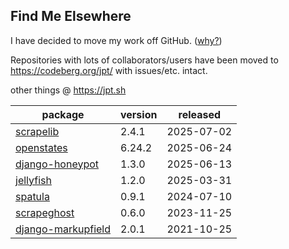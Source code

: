 ## Find Me Elsewhere
I have decided to move my work off GitHub. ([why?](https://www.jpt.sh/posts/quitting-github/))

Repositories with lots of collaborators/users have been moved to <https://codeberg.org/jpt/> with issues/etc. intact.

other things @ <https://jpt.sh>

| package | version | released |
|--------------|-----------|-------------|
| [scrapelib](https://codeberg.org/jpt/scrapelib) | 2.4.1 | 2025-07-02 |
| [openstates](https://github.com/openstates/) | 6.24.2 | 2025-06-24 |
| [django-honeypot](https://codeberg.org/jpt/django-honeypot) | 1.3.0 | 2025-06-13 |
| [jellyfish](https://codeberg.org/jpt/jellyfish) | 1.2.0 | 2025-03-31 |
| [spatula](https://codeberg.org/jpt/spatula) | 0.9.1 | 2024-07-10 |
| [scrapeghost](https://codeberg.org/jpt/scrapeghost) | 0.6.0 | 2023-11-25 |
| [django-markupfield](https://codeberg.org/jpt/django-markupfield) | 2.0.1 | 2021-10-25 |
